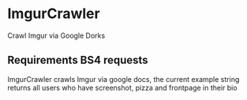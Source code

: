 # ImgurCrawler
Crawl Imgur via Google Dorks

Requirements
BS4
requests
---------------------------------------------------------------------
ImgurCrawler crawls Imgur via google docs, the current example string 
returns all users who have screenshot, pizza and frontpage in their bio
